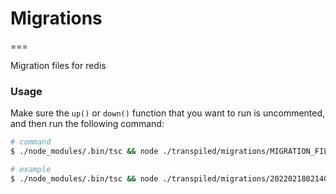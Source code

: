 # Migrations

===

Migration files for redis

### Usage

Make sure the `up()` or `down()` function that you want to run is uncommented, and then run the following command:

```sh
# command
$ ./node_modules/.bin/tsc && node ./transpiled/migrations/MIGRATION_FILE.js

# example
$ ./node_modules/.bin/tsc && node ./transpiled/migrations/20220218021400_update_party_first_contribution.js
```
